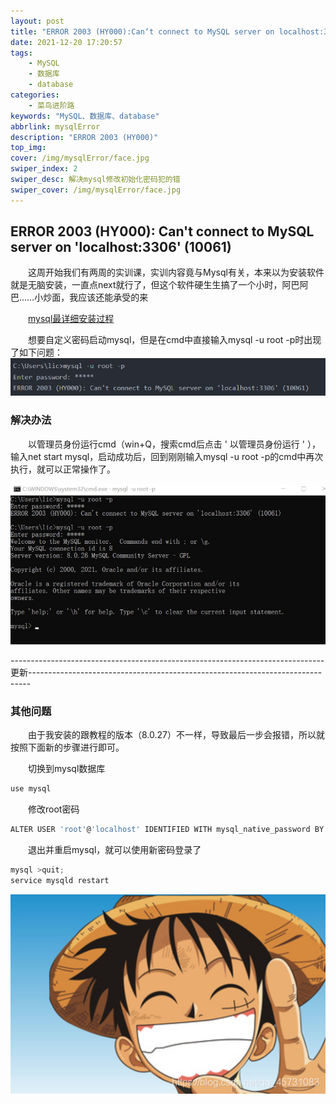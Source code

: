 ```yaml
---
layout: post
title: "ERROR 2003 (HY000):Can‘t connect to MySQL server on localhost:3306 (10061)"
date: 2021-12-20 17:20:57
tags: 
    - MySQL
    - 数据库
    - database
categories:
    - 菜鸟进阶路
keywords: "MySQL、数据库、database"
abbrlink: mysqlError
description: "ERROR 2003 (HY000)"
top_img: 
cover: /img/mysqlError/face.jpg
swiper_index: 2
swiper_desc: 解决mysql修改初始化密码犯的错
swiper_cover: /img/mysqlError/face.jpg
---
```


## ERROR 2003 (HY000): Can't connect to MySQL server on 'localhost:3306' (10061)

&emsp;&emsp;这周开始我们有两周的实训课，实训内容竟与Mysql有关，本来以为安装软件就是无脑安装，一直点next就行了，但这个软件硬生生搞了一个小时，阿巴阿巴……小炒面，我应该还能承受的来 

&emsp;&emsp;[mysql最详细安装过程](https://www.cnblogs.com/Nefeltari/p/5952387.html)

&emsp;&emsp;想要自定义密码启动mysql，但是在cmd中直接输入mysql -u root -p时出现了如下问题：
<img src="/img/mysqlError/1.png"/>


### 解决办法

&emsp;&emsp;以管理员身份运行cmd（win+Q，搜索cmd后点击 ' 以管理员身份运行 ' ），输入net start mysql，启动成功后，回到刚刚输入mysql -u root -p的cmd中再次执行，就可以正常操作了。

<img src="/img/mysqlError/2.png"/>

------------------------------------------------------------------------------更新------------------------------------------------------------------------------

### 其他问题

&emsp;&emsp;由于我安装的跟教程的版本（8.0.27）不一样，导致最后一步会报错，所以就按照下面新的步骤进行即可。

&emsp;&emsp;切换到mysql数据库

```javascript
use mysql
```
&emsp;&emsp;修改root密码
```javascript
ALTER USER 'root'@'localhost' IDENTIFIED WITH mysql_native_password BY '123456';
```
&emsp;&emsp;退出并重启mysql，就可以使用新密码登录了

```javascript
mysql >quit;
service mysqld restart
```
<img src="/img/blog.png"/>



